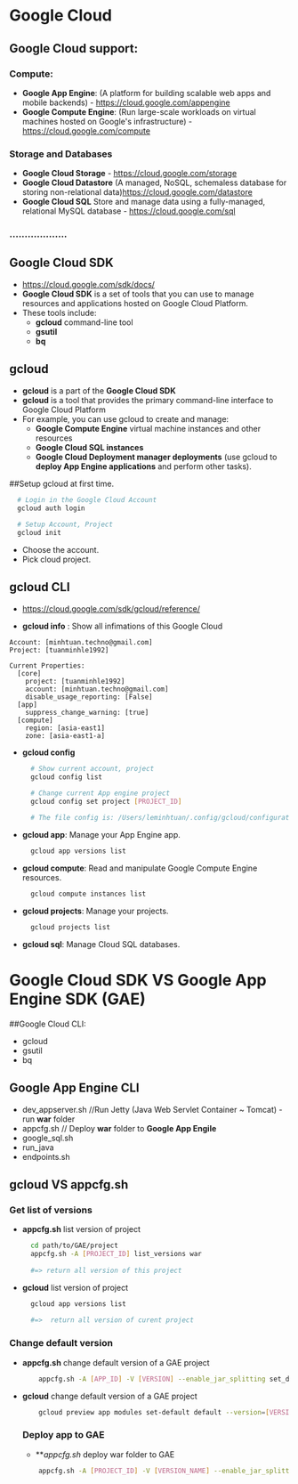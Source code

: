 # Google Cloud

## Google Cloud support:
### Compute:
  - **Google App Engine**: (A platform for building scalable web apps and mobile backends) - https://cloud.google.com/appengine
  - **Google Compute Engine**: (Run large-scale workloads on virtual machines hosted on Google's infrastructure) - https://cloud.google.com/compute

### Storage and Databases
  - **Google Cloud Storage**  - https://cloud.google.com/storage
  - **Google Cloud Datastore** (A managed, NoSQL, schemaless database for storing non-relational data)https://cloud.google.com/datastore
  - **Google Cloud SQL** Store and manage data using a fully-managed, relational MySQL database - https://cloud.google.com/sql
  
### ...................

## Google Cloud SDK
- https://cloud.google.com/sdk/docs/
- **Google Cloud SDK** is a set of tools that you can use to manage resources and applications hosted on Google Cloud Platform.
- These tools include:
  - **gcloud** command-line tool
  - **gsutil**
  - **bq**

## gcloud
- **gcloud** is a part of the **Google Cloud SDK**
- **gcloud** is a tool that provides the primary command-line interface to Google Cloud Platform
- For example, you can use gcloud to create and manage:
  - **Google Compute Engine** virtual machine instances and other resources
  - **Google Cloud SQL instances**
  - **Google Cloud Deployment manager deployments** (use gcloud to **deploy App Engine applications** and perform other tasks).
  
##Setup gcloud at first time.
  ```sh
    # Login in the Google Cloud Account
    gcloud auth login
    
    # Setup Account, Project
    gcloud init
  ```
  
- Choose the account.
- Pick cloud project.
  
## gcloud CLI
 - https://cloud.google.com/sdk/gcloud/reference/
 
 - **gcloud info** : Show all infimations of this Google Cloud
  ```
  Account: [minhtuan.techno@gmail.com]
  Project: [tuanminhle1992]
  
  Current Properties:
    [core]
      project: [tuanminhle1992]
      account: [minhtuan.techno@gmail.com]
      disable_usage_reporting: [False]
    [app]
      suppress_change_warning: [true]
    [compute]
      region: [asia-east1]
      zone: [asia-east1-a]
  ```

 - **gcloud config**
    ```sh
      # Show current account, project
      gcloud config list

      # Change current App engine project
      gcloud config set project [PROJECT_ID]
      
      # The file config is: /Users/leminhtuan/.config/gcloud/configurations/config_default
    ```
 
 - **gcloud app**: Manage your App Engine app. 
    ```sh
      gcloud app versions list
    ```
 - **gcloud compute**: Read and manipulate Google Compute Engine resources.
    ```sh
      gcloud compute instances list
    ```
 
 - **gcloud projects**: Manage your projects.
    ```sh
      gcloud projects list
    ```
 
 - **gcloud sql**: Manage Cloud SQL databases.

# Google Cloud SDK VS Google App Engine SDK (GAE)

##Google Cloud CLI:
  - gcloud
  - gsutil
  - bq
  
## Google App Engine CLI
  - dev_appserver.sh    //Run Jetty (Java Web Servlet Container ~ Tomcat) - run **war** folder
  - appcfg.sh           // Deploy **war** folder to **Google App Engile**
  - google_sql.sh
  - run_java
  - endpoints.sh

## gcloud VS appcfg.sh

### Get list of versions
- **appcfg.sh** list version of project
  ```sh
    cd path/to/GAE/project
    appcfg.sh -A [PROJECT_ID] list_versions war
    
    #=> return all version of this project
  ```
  
- **gcloud** list version of project
  ```sh
    gcloud app versions list
      
    #=>  return all version of curent project
  ```
  
### Change default version
- **appcfg.sh** change default version of a GAE project
  ```sh
      appcfg.sh -A [APP_ID] -V [VERSION] --enable_jar_splitting set_default_version war
  ```
  
- **gcloud** change default version of a GAE project
  ```sh
      gcloud preview app modules set-default default --version=[VERSION_NAME]
  ```
  
  ### Deploy app to GAE
  
  - ***appcfg.sh* deploy war folder to GAE
  
  ```sh
      appcfg.sh -A [PROJECT_ID] -V [VERSION_NAME] --enable_jar_splitting set_default_version war
  ```
